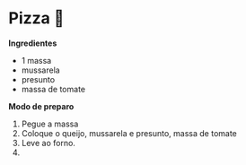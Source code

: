 # Pizza :chicken:

**Ingredientes**

- 1 massa
- mussarela
- presunto
- massa de tomate



**Modo de preparo**

1. Pegue a massa
2. Coloque o queijo, mussarela e presunto, massa de tomate
3. Leve ao forno.
4. 